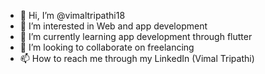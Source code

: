 - 👋 Hi, I’m @vimaltripathi18
- 👀 I’m interested in Web and app development 
- 🌱 I’m currently learning app development through flutter 
- 💞️ I’m looking to collaborate on freelancing 
- 📫 How to reach me through my LinkedIn (Vimal Tripathi)

<!---
vimaltripathi18/vimaltripathi18 is a ✨ special ✨ repository because its `README.md` (this file) appears on your GitHub profile.
You can click the Preview link to take a look at your changes.
--->
